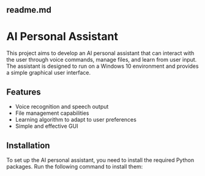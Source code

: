 ## readme.md

# AI Personal Assistant

This project aims to develop an AI personal assistant that can interact with the user through voice commands, manage files, and learn from user input. The assistant is designed to run on a Windows 10 environment and provides a simple graphical user interface.

## Features

- Voice recognition and speech output
- File management capabilities
- Learning algorithm to adapt to user preferences
- Simple and effective GUI

## Installation

To set up the AI personal assistant, you need to install the required Python packages. Run the following command to install them:


